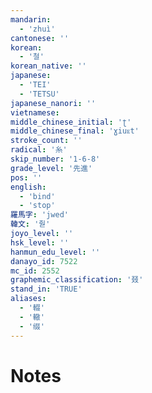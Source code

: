 ```yaml
---
mandarin:
  - 'zhuì'
cantonese: ''
korean:
  - '철'
korean_native: ''
japanese:
  - 'TEI'
  - 'TETSU'
japanese_nanori: ''
vietnamese:
middle_chinese_initial: 'ʈ'
middle_chinese_final: 'ɣiuᴇt'
stroke_count: ''
radical: '糸'
skip_number: '1-6-8'
grade_level: '先進'
pos: ''
english:
  - 'bind'
  - 'stop'
羅馬字: 'jwed'
韓文: '줟'
joyo_level: ''
hsk_level: ''
hanmun_edu_level: ''
danayo_id: 7522
mc_id: 2552
graphemic_classification: '叕'
stand_in: 'TRUE'
aliases:
  - '輟'
  - '轍'
  - '缀'
---
```


# Notes
